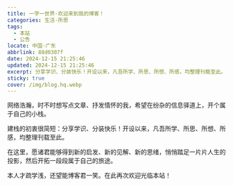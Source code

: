 ```yaml
---
title: 一字一世界·欢迎来到我的博客！
categories: 生活·所思
tags:
  - 本站
  - 公告
locate: 中国·广东
abbrlink: 88d0307f
date: 2024-12-15 21:25:46
updated: 2024-12-15 21:25:46
excerpt: 分享学识、分装快乐！开设以来，凡吾所学、所思、所想、所感，均整理刊载至此。在这里，愿诸君能够得到新的启发、新的见解、新的思绪。
sticky: true
cover: /img/blog.hq.webp
---
```



网络浩瀚，时不时想写点文章、抒发情怀的我，希望在纷杂的信息驿道上，开个属于自己的小栈。

建栈的初衷很简短：分享学识、分装快乐！开设以来，凡吾所学、所思、所想、所感，均整理刊载至此。

在这里，愿诸君能够得到新的启发、新的见解、新的思绪，悄悄踏足一片片人生的投影，然后开拓一段段属于自己的旅途。

本人才疏学浅，还望能博客君一笑。在此再次欢迎光临本站！